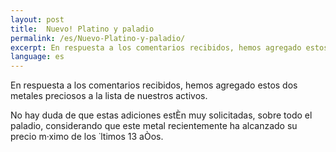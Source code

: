 ```yaml
---
layout: post
title:  Nuevo! Platino y paladio
permalink: /es/Nuevo-Platino-y-paladio/
excerpt: En respuesta a los comentarios recibidos, hemos agregado estos dos metales preciosos a la lista de nuestros activos.
language: es
---
```


En respuesta a los comentarios recibidos, hemos agregado estos dos metales preciosos a la lista de nuestros activos.

No hay duda de que estas adiciones estÈn muy solicitadas, sobre todo el paladio, considerando que este metal recientemente ha alcanzado su precio m·ximo de los ˙ltimos 13 aÒos.
